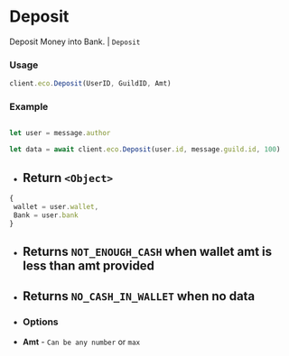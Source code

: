 # Deposit

Deposit Money into Bank. | `Deposit`

### Usage

```js
client.eco.Deposit(UserID, GuildID, Amt) 
```

### Example

```js

let user = message.author

let data = await client.eco.Deposit(user.id, message.guild.id, 100) 
```

- ## Return `<Object>`
 
```js
{ 
 wallet = user.wallet,
 Bank = user.bank
}
```

- ## Returns `NOT_ENOUGH_CASH` when wallet amt is less than amt provided
  
- ## Returns `NO_CASH_IN_WALLET` when no data

 - ### Options

- **Amt** - `Can be any number` or `max`
